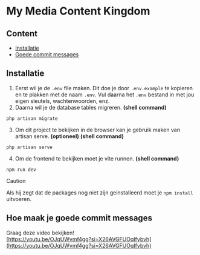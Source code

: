 # My Media Content Kingdom

## Content
- [Installatie](#installatie)
- [Goede commit messages](#hoe-maak-je-goede-commit-messages)

## Installatie
1. Eerst wil je de `.env` file maken.
Dit doe je door `.env.example` te kopieren en te plakken met de naam `.env`. Vul daarna het `.env` bestand in met jou eigen sleutels, wachtenwoorden, enz.
2. Daarna wil je de database tables migreren. <b>(shell command)</b>
```
php artisan migrate
```
3. Om dit project te bekijken in de browser kan je gebruik maken van artisan serve. <b>(optioneel)</b> <b>(shell command)</b>
```
php artisan serve
```
4. Om de frontend te bekijken moet je vite runnen. <b>(shell command)</b>
```
npm run dev
```
> [!CAUTION]
>
> Als hij zegt dat de packages nog niet zijn geinstalleerd moet je `npm install` uitvoeren.

## Hoe maak je goede commit messages
Graag deze video bekijken!<br>
[https://youtu.be/OJqUWvmf4gg?si=X26AVGFUOqIfybvh](https://youtu.be/OJqUWvmf4gg?si=X26AVGFUOqIfybvh)
